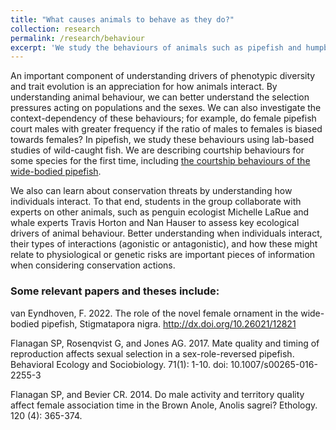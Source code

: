 ```yaml
---
title: "What causes animals to behave as they do?"
collection: research
permalink: /research/behaviour
excerpt: 'We study the behaviours of animals such as pipefish and humpback whales to better understand the drivers of animal behaviour and to gain a better understanding of their behavioural ecology.'
---
```


An important component of understanding drivers of phenotypic diversity and trait evolution is an appreciation for how animals interact. By understanding animal behaviour, we can better understand the selection pressures acting on populations and the sexes. We can also investigate the context-dependency of these behaviours; for example, do female pipefish court males with greater frequency if the ratio of males to females is biased towards females? In pipefish, we study these behaviours using lab-based studies of wild-caught fish. We are describing courtship behaviours for some species for the first time, including [the courtship behaviours of the wide-bodied pipefish](https://youtube.com/shorts/R3dnzZz7MOE?feature=share). 

We also can learn about conservation threats by understanding how individuals interact. To that end, students in the group collaborate with experts on other animals, such as penguin ecologist Michelle LaRue and whale experts Travis Horton and Nan Hauser to assess key ecological drivers of animal behaviour. Better understanding when individuals interact, their types of interactions (agonistic or antagonistic), and how these might relate to physiological or genetic risks are important pieces of information when considering conservation actions. 


### Some relevant papers and theses include:

van Eyndhoven, F. 2022. The role of the novel female ornament in the wide-bodied pipefish, Stigmatapora nigra. http://dx.doi.org/10.26021/12821

Flanagan SP, Rosenqvist G, and Jones AG. 2017. Mate quality and timing of reproduction affects sexual selection in a sex-role-reversed pipefish. Behavioral Ecology and Sociobiology. 71(1): 1-10. doi: 10.1007/s00265-016-2255-3

Flanagan SP, and Bevier CR. 2014. Do male activity and territory quality affect female association time in the Brown Anole, Anolis sagrei? Ethology. 120 (4): 365-374. 
